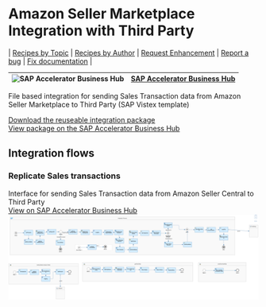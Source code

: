 # Amazon Seller Marketplace Integration with Third Party

\| [Recipes by Topic](../../readme.md ) \| [Recipes by Author](../../author.md ) \| [Request Enhancement](https://github.com/SAP-samples/cloud-integration-flow/issues/new?assignees=&labels=Recipe%20Fix,enhancement&template=recipe-request.md&title=ImproveAmazon%20Seller%20Marketplace%20Integration%20with%20Third%20Party ) \| [Report a bug](https://github.com/SAP-samples/cloud-integration-flow/issues/new?assignees=&labels=Recipe%20Fix,bug&template=bug_report.md&title=Issue%20withAmazon%20Seller%20Marketplace%20Integration%20with%20Third%20Party ) \| [Fix documentation](https://github.com/SAP-samples/cloud-integration-flow/issues/new?assignees=&labels=Recipe%20Fix,documentation&template=bug_report.md&title=Docu%20fixAmazon%20Seller%20Marketplace%20Integration%20with%20Third%20Party ) \|

![SAP Accelerator Business Hub](https://github.com/SAPAPIBusinessHub.png?size=50 ) | [SAP Accelerator Business Hub](https://api.sap.com/allcommunity) |
----|----|

File based integration for sending Sales Transaction data from Amazon Seller Marketplace to Third Party (SAP Vistex template)  

[Download the reuseable integration package](AmazonSellerMarketplaceIntegrationwithThirdParty.zip)\
[View package on the SAP Accelerator Business Hub](https://api.sap.com/package/AmazonSellerMarketplaceIntegrationwithThirdParty/overview)

## Integration flows

### Replicate Sales transactions
Interface for sending Sales Transaction data from Amazon Seller Central to Third Party\
[View on SAP Accelerator Business Hub](https://api.sap.com/integrationflow/Replicate_Sales_Transactions)
![Replicate Sales Transactions](replicate-sales-transactions.png)
